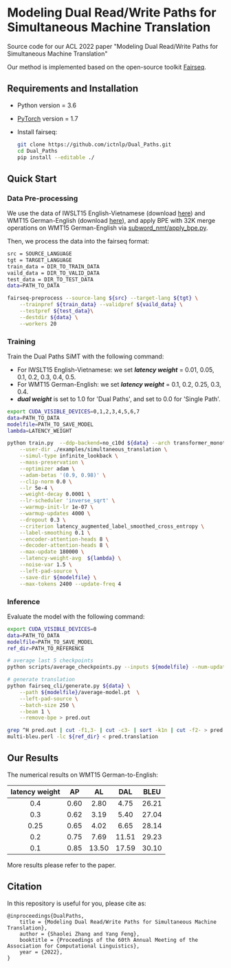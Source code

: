 # Modeling Dual Read/Write Paths for Simultaneous Machine Translation

Source code for our ACL 2022 paper "Modeling Dual Read/Write Paths for Simultaneous Machine Translation"

Our method is implemented based on the open-source toolkit [Fairseq](https://github.com/pytorch/fairseq).



## Requirements and Installation

- Python version = 3.6

- [PyTorch](http://pytorch.org/) version = 1.7

- Install fairseq:

  ```bash
  git clone https://github.com/ictnlp/Dual_Paths.git
  cd Dual_Paths
  pip install --editable ./
  ```

    

## Quick Start

### Data Pre-processing

We use the data of IWSLT15 English-Vietnamese (download [here](https://nlp.stanford.edu/projects/nmt/)) and WMT15 German-English (download [here](https://www.statmt.org/wmt15/)), and apply BPE with 32K merge operations on WMT15 German-English via [subword_nmt/apply_bpe.py](https://github.com/rsennrich/subword-nmt).

Then, we process the data into the fairseq format:

```bash
src = SOURCE_LANGUAGE
tgt = TARGET_LANGUAGE
train_data = DIR_TO_TRAIN_DATA
vaild_data = DIR_TO_VALID_DATA
test_data = DIR_TO_TEST_DATA
data=PATH_TO_DATA

fairseq-preprocess --source-lang ${src} --target-lang ${tgt} \
    --trainpref ${train_data} --validpref ${vaild_data} \
    --testpref ${test_data}\
    --destdir ${data} \
    --workers 20
```

### Training

Train the Dual Paths SiMT with the following command:

- For IWSLT15 English-Vietnamese: we set ***latency weight*** = 0.01, 0.05, 0.1, 0.2, 0.3, 0.4, 0.5.
- For WMT15 German-English: we set ***latency weight*** = 0.1, 0.2, 0.25, 0.3, 0.4.
- ***dual weight*** is set to 1.0 for 'Dual Paths', and set to 0.0 for 'Single Path'.

```bash
export CUDA_VISIBLE_DEVICES=0,1,2,3,4,5,6,7
data=PATH_TO_DATA
modelfile=PATH_TO_SAVE_MODEL
lambda=LATENCY_WEIGHT

python train.py  --ddp-backend=no_c10d ${data} --arch transformer_monotonic_iwslt_de_en --share-all-embeddings \
    --user-dir ./examples/simultaneous_translation \
    --simul-type infinite_lookback \
    --mass-preservation \
    --optimizer adam \
    --adam-betas '(0.9, 0.98)' \
    --clip-norm 0.0 \
    --lr 5e-4 \
    --weight-decay 0.0001 \
    --lr-scheduler 'inverse_sqrt' \
    --warmup-init-lr 1e-07 \
    --warmup-updates 4000 \
    --dropout 0.3 \
    --criterion latency_augmented_label_smoothed_cross_entropy \
    --label-smoothing 0.1 \
    --encoder-attention-heads 8 \
    --decoder-attention-heads 8 \
    --max-update 180000 \
    --latency-weight-avg  ${lambda} \
    --noise-var 1.5 \
    --left-pad-source \
    --save-dir ${modelfile} \
    --max-tokens 2400 --update-freq 4
```

### Inference

Evaluate the model with the following command:

```bash
export CUDA_VISIBLE_DEVICES=0
data=PATH_TO_DATA
modelfile=PATH_TO_SAVE_MODEL
ref_dir=PATH_TO_REFERENCE

# average last 5 checkpoints
python scripts/average_checkpoints.py --inputs ${modelfile} --num-update-checkpoints 5 --output ${modelfile}/average-model.pt 

# generate translation
python fairseq_cli/generate.py ${data} \
    --path ${modelfile}/average-model.pt  \
    --left-pad-source \
    --batch-size 250 \
    --beam 1 \
    --remove-bpe > pred.out

grep ^H pred.out | cut -f1,3- | cut -c3- | sort -k1n | cut -f2- > pred.translation
multi-bleu.perl -lc ${ref_dir} < pred.translation
```



## Our Results

The numerical results on WMT15 German-to-English:

| **latency weight** | **AP** | **AL** | **DAL** | **BLEU** |
| :----------------: | :----: | :----: | :-----: | :------: |
|        0.4         |  0.60  |  2.80  |  4.75   |  26.21   |
|        0.3         |  0.62  |  3.19  |  5.40   |  27.04   |
|        0.25        |  0.65  |  4.02  |  6.65   |  28.14   |
|        0.2         |  0.75  |  7.69  |  11.51  |  29.23   |
|        0.1         |  0.85  | 13.50  |  17.59  |  30.10   |

More results please refer to the paper.



## Citation

In this repository is useful for you, please cite as:

```
@inproceedings{DualPaths,
	title = {Modeling Dual Read/Write Paths for Simultaneous Machine Translation},
	author = {Shaolei Zhang and Yang Feng},
	booktitle = {Proceedings of the 60th Annual Meeting of the Association for Computational Linguistics},
	year = {2022},
}
```

